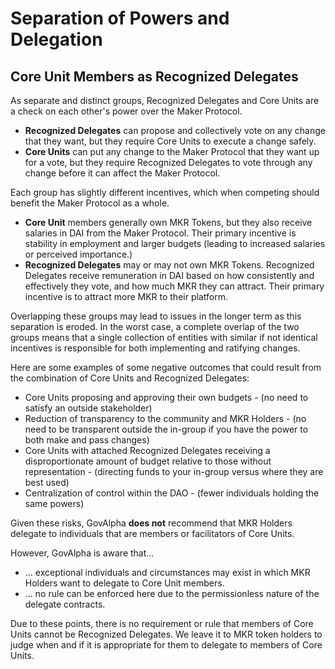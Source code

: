 # Separation of Powers and Delegation

## Core Unit Members as Recognized Delegates

As separate and distinct groups, Recognized Delegates and Core Units are a check on each other's power over the Maker Protocol.
* **Recognized Delegates** can propose and collectively vote on any change that they want, but they require Core Units to execute a change safely.
* **Core Units** can put any change to the Maker Protocol that they want up for a vote, but they require Recognized Delegates to vote through any change before it can affect the Maker Protocol.

Each group has slightly different incentives, which when competing should benefit the Maker Protocol as a whole.
* **Core Unit** members generally own MKR Tokens, but they also receive salaries in DAI from the Maker Protocol. Their primary incentive is stability in employment and larger budgets (leading to increased salaries or perceived importance.)
* **Recognized Delegates** may or may not own MKR Tokens. Recognized Delegates receive remuneration in DAI based on how consistently and effectively they vote, and how much MKR they can attract. Their primary incentive is to attract more MKR to their platform.

Overlapping these groups may lead to issues in the longer term as this separation is eroded. In the worst case, a complete overlap of the two groups means that a single collection of entities with similar if not identical incentives is responsible for both implementing and ratifying changes.

Here are some examples of some negative outcomes that could result from the combination of Core Units and Recognized Delegates:
* Core Units proposing and approving their own budgets - (no need to satisfy an outside stakeholder)
* Reduction of transparency to the community and MKR Holders - (no need to be transparent outside the in-group if you have the power to both make and pass changes)
* Core Units with attached Recognized Delegates receiving a disproportionate amount of budget relative to those without representation - (directing funds to your in-group versus where they are best used)
* Centralization of control within the DAO - (fewer individuals holding the same powers)

Given these risks, GovAlpha **does not** recommend that MKR Holders delegate to individuals that are members or facilitators of Core Units.

However, GovAlpha is aware that...
* ... exceptional individuals and circumstances may exist in which MKR Holders want to delegate to Core Unit members.
* ... no rule can be enforced here due to the permissionless nature of the delegate contracts.

Due to these points, there is no requirement or rule that members of Core Units cannot be Recognized Delegates. We leave it to MKR token holders to judge when and if it is appropriate for them to delegate to members of Core Units.